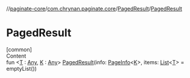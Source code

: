 //[paginate-core](../../index.md)/[com.chrynan.paginate.core](../index.md)/[PagedResult](index.md)/[PagedResult](-paged-result.md)



# PagedResult  
[common]  
Content  
fun <[T](index.md) : [Any](https://kotlinlang.org/api/latest/jvm/stdlib/kotlin/-any/index.html), [K](index.md) : [Any](https://kotlinlang.org/api/latest/jvm/stdlib/kotlin/-any/index.html)> [PagedResult](-paged-result.md)(info: [PageInfo](../-page-info/index.md)<[K](index.md)>, items: [List](https://kotlinlang.org/api/latest/jvm/stdlib/kotlin.collections/-list/index.html)<[T](index.md)> = emptyList())  



